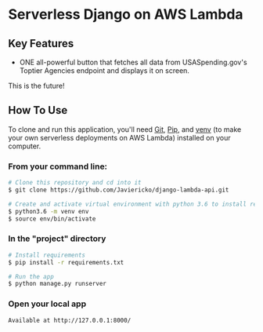 # Serverless Django on AWS Lambda

## Key Features

* ONE all-powerful button that fetches all data from USASpending.gov's Toptier Agencies endpoint and displays it on screen.

This is the future!

## How To Use

To clone and run this application, you'll need [Git](https://git-scm.com), [Pip](https://pip.pypa.io/), and [venv](https://docs.python.org/3/library/venv.html) (to make your own serverless deployments on AWS Lambda) installed on your computer. 

### From your command line:

```bash
# Clone this repository and cd into it
$ git clone https://github.com/Javiericko/django-lambda-api.git

# Create and activate virtual environment with python 3.6 to install requirements
$ python3.6 -m venv env
$ source env/bin/activate
```

### In the "project" directory

```bash
# Install requirements
$ pip install -r requirements.txt

# Run the app
$ python manage.py runserver
```

### Open your local app

```bash
Available at http://127.0.0.1:8000/
```